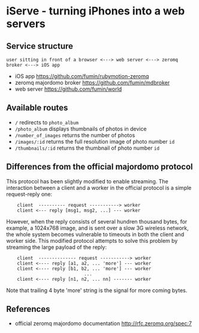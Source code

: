 # iServe - turning iPhones into a web servers
## Service structure
```
user sitting in front of a browser <---> web server <---> zeromq broker <---> iOS app
```
* iOS app https://github.com/fumin/rubymotion-zeromq
* zeromq majordomo broker https://github.com/fumin/mdbroker
* web server https://github.com/fumin/world

## Available routes
* `/` redirects to `photo_album`
* `/photo_album` displays thumbnails of photos in device
* `/number_of_images` returns the number of photos
* `/images/:id` returns the full resolution image of photo number `id`
* `/thumbnails/:id` returns the thumbnail of photo number `id`

## Differences from the official majordomo protocol
This protocol has been slightly modified to enable streaming.
The interaction between a client and a worker in the official protocol is
a simple request-reply one:  
  
```
    client  ---------- request -----------> worker
    client <--- reply [msg1, msg2, ...] --- worker
```
  
However, when the reply consists of several hundren thousand bytes,
for example, a 1024x768 image, and is sent over a slow 3G wireless network,
the whole system becomes vulnerable to timeouts in both
the client and worker side. This modified protocol attempts to solve
this problem by streaming the large payload of the reply:  
  
```
    client  -------------- request -----------> worker
    client <---- reply [a1, a2, ... 'more'] --- worker
    client <---- reply [b1, b2, ... 'more'] --- worker
                             ...
    client <---- reply [n1, n2, ... nn] ------- worker
```
  
Note that trailing 4 byte 'more' string is the signal for more coming bytes.
## References
* official zeromq majordomo documentation http://rfc.zeromq.org/spec:7
